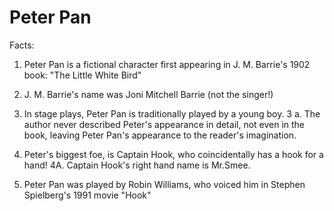 # Peter Pan

Facts:

1. Peter Pan is a fictional character first appearing in J. M. Barrie's 1902 book: "The Little White Bird"

2. J. M. Barrie's name was Joni Mitchell Barrie (not the singer!)

3. In stage plays, Peter Pan is traditionally played by a young boy.
3 a. The author never described Peter's appearance in detail, not even in the book, leaving Peter Pan's appearance to the reader's imagination.

4. Peter's biggest foe, is Captain Hook, who coincidentally has a hook for a hand!
4A. Captain Hook's right hand name is Mr.Smee.

6. Peter Pan was played by Robin Williams, who voiced him in Stephen Spielberg's 1991 movie "Hook"
